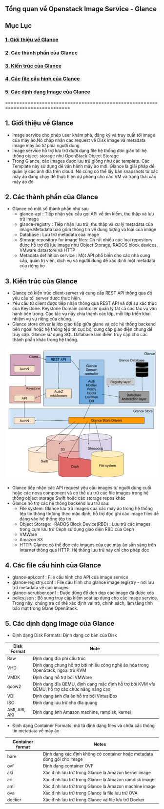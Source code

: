 ## Tổng quan về Openstack Image Service - Glance

## Mục Lục

### [1. Giới thiệu về Glance](#gioithieu)
### [2. Các thành phần của Glance](#cacthanhphan)
### [3. Kiến trúc của Glance](#kientruc)
### [4. Các file cấu hình của Glance](#filecauhinh)
### [5. Các dịnh dạng Image của Glance](#cacdinhdang)

=============================================================================

<a name="gioithieu"></a>
## 1. Giới thiệu về Glance
- Image service cho phép user khám phá, đăng ký và truy xuất tới image của máy ảo.Nó chấp nhận các request về Disk image và metadata image máy ảo từ phía người dùng
- Image service hỗ trợ lưu trữ dưới dạng file hệ thống đơn giản tới hệ thống object-storage như OpenStack Object Storage
- Trong Glance, các images được lưu trữ giống như các template. Các Template này sử dụng để vận hành máy ảo mới. Glance là giải pháp để quản lý các ảnh đĩa trên cloud. Nó cũng có thể lấy bản snapshots từ các máy ảo đang chạy để thực hiện dự phòng cho các VM và trạng thái các máy ảo đó

<a name="cacthanhphan"></a>
## 2. Các thành phần của Glance
- Glance có một số thành phần như sau
  - glance-api : Tiếp nhận yêu cầu gọi API về tìm kiếm, thu thập và lưu trữ image
  - glance-registry : Tiếp nhận lưu trữ, thu thập và xư lý metadata của image.Metadata bao gồm thông tin về dung lượng và loại của image
  - Database : Lưu trữ metadata của image
  - Storage repository for image files: Có rất nhiều các loại repository được hỗ trợ để lưu image như Object Storage, RADOS block devices, VMware datastore và HTTP
  - Metadata definition service : Một API phổ biến cho các nhà cung cấp, quản trị viên, dịch vụ và người dùng để xác định một metadata của riêng họ

<a name="kientruc"></a>  
## 3. Kiến trúc của Glance
- Glance có kiến trúc client-server và cung cấp REST API thông qua đó yêu cầu tới server được thực hiện.
- Yêu cầu từ client được tiếp nhận thông qua REST API và đợi sự xác thực của Keystone. Keystone Domain controller quản lý tất cả các tác vụ vận hành bên trong. Các tác vụ này chia thành các lớp, mỗi lớp triển khai nhiệm vụ vụ riêng của chúng.
- Glance store driver là lớp giao tiếp giữa glane và các hệ thống backend bên ngoài hoặc hệ thống tệp tin cục bộ, cung cấp giao diện chung để truy cập. Glance sử dụng SQL Database làm điểm truy cập cho các thành phần khác trong hệ thống.

![](./images/kientruc.png)

- Glance tiếp nhận các API request yêu cầu images từ người dùng cuối hoặc các nova component và có thể ưu trữ các file images trong hệ thống object storage Swift hoặc các storage repos khác
- Glance hỗ trợ các hệ thống backend lưu trữ sau:
  - File system: Glance lưu trữ images của các máy ảo trong hệ thống tệp tin thông thường theo mặc định, hỗ trợ đọc ghi các image files dễ dàng vào hệ thống tệp tin
  - Object Storage:
  -RADOS Block Device(RBD) : Lưu trữ các images trong cụm lưu trữ Ceph sử dụng giao diện RBD của Ceph
  - VMWare
  - Amazon S3
  - HTTP: Glance có thể đọc các images của các máy ảo sẵn sàng trên Internet thông qua HTTP. Hệ thống lưu trữ này chỉ cho phép đọc

<a name="filecauhinh"></a>
## 4. Các file cấu hình của Glance
- glance-api.conf : File cấu hình cho API của image service
- glance-registry.conf : File cấu hình cho glance image registry - nơi lưu trữ metadata về các images.
- glance-scrubber.conf : Được dùng để dọn dẹp các image đã được xóa
- policy.json : Bổ sung truy cập kiểm soát áp dụng cho các image service. Trong này, chúng tra có thể xác định vai trò, chính sách, làm tăng tính bảo mật trong Glane OpenStack.

<a name="cacdinhdang"></a>
## 5. Các dịnh dạng Image của Glance
- Định dạng Disk Formats: Định dạng cơ bản của Disk

| Disk Format | Note |
|-------------|------|
| Raw | Định dạng đĩa phi cấu trúc |
| VHD | Định dạng chung hỗ trợ bởi nhiều công nghệ ảo hóa trong OpenStack, ngoại trừ KVM |             
| VMDK | Định dạng hỗ trợ bởi VMWare |																 
| qcow2 | Định dạng đĩa QEMU, định dạng mặc định hỗ trợ bởi KVM vfa QEMU, hỗ trợ các chức năng nâng cao |
| VDI | Định dạng ảnh đĩa ảo hỗ trợ bởi VirtualBox |													 
| ISO | Định dạng lưu trữ cho đĩa quang |																 
| AMI, ARI, AKI  | Định dạng ảnh Amazon machine, ramdisk, kernel |												 

- Định dạng Container Formats: mô tả định dạng files và chứa các thông tin metadata về máy ảo

| Container format | Notes |
|------------------|-------|
| bare | Định dạng xác định không có container hoặc metadata đóng gói cho image |
| ovf | Định dạng container OVF |
| aki | Xác định lưu trữ trong Glance là Amazon kernel image |
| ari | Xác định lưu trữ trong Glance là Amazon ramdisk image |
| ami | Xác định lưu trữ trong Glance là Amazon machine image |
| ova | Xác định lưu trữ trong Glance là file lưu trữ OVA |
| docker | Xác định lưu trữ trong Glance và file lưu trữ Docker |
